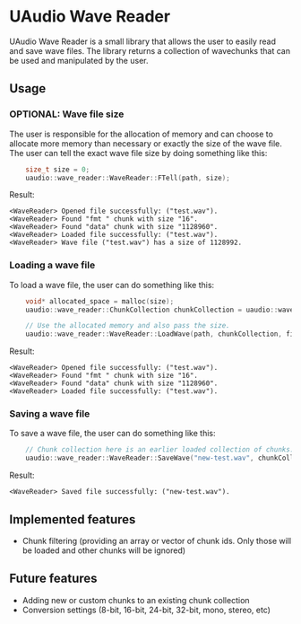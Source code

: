 # UAudio Wave Reader

UAudio Wave Reader is a small library that allows the user to easily read and save wave files. The library returns a collection of wavechunks that can be used and manipulated by the user.

## Usage

### OPTIONAL: Wave file size

The user is responsible for the allocation of memory and can choose to allocate more memory than necessary or exactly the size of the wave file. The user can tell the exact wave file size by doing something like this:
```cpp
	size_t size = 0;
	uaudio::wave_reader::WaveReader::FTell(path, size);
```
Result:
```
<WaveReader> Opened file successfully: ("test.wav").
<WaveReader> Found "fmt " chunk with size "16".
<WaveReader> Found "data" chunk with size "1128960".
<WaveReader> Loaded file successfully: ("test.wav").
<WaveReader> Wave file ("test.wav") has a size of 1128992.
```

### Loading a wave file

To load a wave file, the user can do something like this:
```cpp
	void* allocated_space = malloc(size);
	uaudio::wave_reader::ChunkCollection chunkCollection = uaudio::wave_reader::ChunkCollection(allocated_space, size);

	// Use the allocated memory and also pass the size.
	uaudio::wave_reader::WaveReader::LoadWave(path, chunkCollection, filters);
```
Result:
```
<WaveReader> Opened file successfully: ("test.wav").
<WaveReader> Found "fmt " chunk with size "16".
<WaveReader> Found "data" chunk with size "1128960".
<WaveReader> Loaded file successfully: ("test.wav").
```

### Saving a wave file
To save a wave file, the user can do something like this:
```cpp
	// Chunk collection here is an earlier loaded collection of chunks.
	uaudio::wave_reader::WaveReader::SaveWave("new-test.wav", chunkCollection);
```
Result:
```
<WaveReader> Saved file successfully: ("new-test.wav").
```

## Implemented features
* Chunk filtering (providing an array or vector of chunk ids. Only those will be loaded and other chunks will be ignored)

## Future features
* Adding new or custom chunks to an existing chunk collection
* Conversion settings (8-bit, 16-bit, 24-bit, 32-bit, mono, stereo, etc)